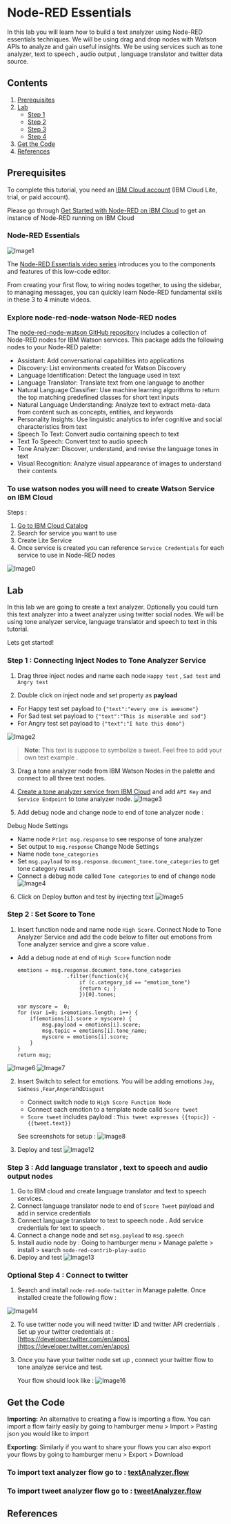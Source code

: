 # Node-RED Essentials 
In this lab you will learn how to build a text analyzer using Node-RED essentials techniques. We will be using drag and drop nodes with Watson APIs to analyze and gain useful insights. We be using services such as tone analyzer, text to speech , audio output , language translator and twitter data source. 

## Contents
1. [Prerequisites](#prerequisites)
2. [Lab](#lab)
    - [Step 1](https://github.com/pmmistry/Node-RED-Series/blob/master/Labs/lab_1.md#step--1--connecting-inject-nodes-to-tone-analyzer-service)
    - [Step 2](https://github.com/pmmistry/Node-RED-Series/blob/master/Labs/lab_1.md#step--2--set-score-to-tone) 
    - [Step 3](https://github.com/pmmistry/Node-RED-Series/blob/master/Labs/lab_1.md#step-3--add-language-translator--text-to-speech-and-audio-output-nodes)
    - [Step 4](https://github.com/pmmistry/Node-RED-Series/blob/master/Labs/lab_1.md#optional-step-4--connect-to-twitter)
3. [ Get the Code](https://github.com/pmmistry/Node-RED-Series/blob/master/Labs/lab_1.md#get-the-code)
4. [References](#references)


## Prerequisites
To complete this tutorial, you need an [IBM Cloud account](https://cloud.ibm.com/login?cm_sp=ibmdev-_-developer-tutorials-_-cloudreg) (IBM Cloud Lite, trial, or paid account).

Please go through [Get Started with Node-RED on IBM Cloud](https://github.com/pmmistry/Node-RED-Series#get-started-with-node-red-on-ibm-cloud) to get an instance of Node-RED running on IBM Cloud
 
### Node-RED Essentials 
![Image1](/Labs/Images/nr1.png)

The [Node-RED Essentials video series](https://www.youtube.com/playlist?list=PLyNBB9VCLmo1hyO-4fIZ08gqFcXBkHy-6) introduces you to the components and features of this low-code editor.

From creating your first flow, to wiring nodes together, to using the sidebar, to managing messages, you can quickly learn Node-RED fundamental skills in these 3 to 4 minute videos.

### Explore node-red-node-watson Node-RED nodes
The [node-red-node-watson GitHub repository](https://github.com/watson-developer-cloud/node-red-node-watson) includes a collection of Node-RED nodes for IBM Watson services.  This package adds the following nodes to your Node-RED palette:

- Assistant: Add conversational capabilities into applications
- Discovery: List environments created for Watson Discovery
- Language Identification: Detect the language used in text
- Language Translator: Translate text from one language to another
- Natural Language Classifier: Use machine learning algorithms to return the top matching predefined classes for short text inputs
- Natural Language Understanding: Analyze text to extract meta-data from content such as concepts, entities, and keywords
- Personality Insights: Use linguistic analytics to infer cognitive and social characteristics from text
- Speech To Text: Convert audio containing speech to text
- Text To Speech: Convert text to audio speech
- Tone Analyzer: Discover, understand, and revise the language tones in text
- Visual Recognition: Analyze visual appearance of images to understand their contents

### To use watson nodes you will need to create Watson Service on IBM Cloud
Steps : 
1. [Go to IBM Cloud Catalog](https://github.com/pmmistry/Node-RED-Series#step-1-find-the-node-red-starter-in-the-ibm-cloud-catalog)
2. Search for service you want to use 
3. Create Lite Service 
4. Once service is created you can reference `Service Credentials` for each service to use in Node-RED nodes 

![Image0](/Labs/Images/nr0.png)

## Lab 
In this lab we are going to create a text analyzer. Optionally you could turn this text analyzer into a tweet analyzer using twitter social nodes. We will be using tone analyzer service, language translator and speech to text in this tutorial. 

Lets get started! 

### Step  1 : Connecting Inject Nodes to Tone Analyzer Service 
1. Drag three inject nodes and name each node `Happy test` , `Sad test` and `Angry test` 

2.  Double click on inject node and set property as  **payload**
   -  For Happy test set payload to  `{"text":"every one is awesome"}` 
   -  For Sad test set payload to `{"text":"This is miserable and sad"}`
   -  For Angry test set payload to `{"text":"I hate this demo"}`
    
 ![Image2](/Labs/Images/nr2.png) 

   > **Note**: This text is suppose to symbolize a tweet. Feel free to add your own text example .


3. Drag a tone analyzer node from IBM Watson Nodes in the palette and connect to all three text nodes. 

4. [Create a tone analyzer service from IBM Cloud](https://github.com/pmmistry/Node-RED-Series/blob/master/Labs/lab_1.md#to-use-watson-nodes-you-will-need-to-initiate-watson-service-on-ibm-cloud) and add `API Key` and `Service Endpoint` to tone analyzer node. 
 ![Image3](/Labs/Images/nr3.png)

5. Add debug node and change node to end of tone analyzer node : 

  Debug Node Settings 
  - Name node `Print msg.response` to see response of tone analyzer 
  - Set output to `msg.response` 
  Change Node Settings 
  - Name node `tone_categories`
  - Set `msg.payload` to  `msg.response.document_tone.tone_categories` to get tone category result 
  - Connect a debug node called `Tone categories` to end of change node  
 ![Image4](/Labs/Images/nr4.png)

6. Click on Deploy button and test by injecting text 
 ![Image5](/Labs/Images/nr5.png)



### Step  2 : Set Score to Tone 

1. Insert function node and name node `High Score`. Connect Node to Tone Analyzer Service and add the code below to filter out emotions from Tone analyzer service and give a score value . 
 - Add a debug node at end of `High Score` function node 

    ```var emotions = [];
    emotions = msg.response.document_tone.tone_categories
                    .filter(function(c){
                        if (c.category_id == "emotion_tone")
                        {return c; }
                        })[0].tones;

    var myscore =  0;
    for (var i=0; i<emotions.length; i++) {
        if(emotions[i].score > myscore) {
            msg.payload = emotions[i].score;
            msg.topic = emotions[i].tone_name;
            myscore = emotions[i].score;
        }
    }
    return msg;
    ```
![Image6](/Labs/Images/nr6.png)
![Image7](/Labs/Images/nr7.png)

2. Insert Switch to select for emotions. You will be adding emotions `Joy`, `Sadness` ,`Fear`,`Anger`and`Disgust` 
    - Connect switch node to `High Score Function Node`  
    - Connect each emotion to a template node calld `Score tweet` 
    -  `Score tweet` includes payload : 
        ```This tweet expresses {{topic}} - {{tweet.text}}```

    See screenshots for setup : 
![Image8](/Labs/Images/nr8.png)

3. Deploy and test 
![Image12](/Labs/Images/nr12.png)

### Step 3 : Add language translator , text to speech and audio output nodes 
1. Go to  IBM cloud and create language translator and text to speech services. 
2. Connect language translator node to end of `Score Tweet` payload and add in service credentials 
3. Connect language translator to text to speech node . Add service credentials for text to speech . 
4. Connect a change node and set `msg.payload` to `msg.speech` 
5. Install audio node by : Going to hamburger menu > Manage palette > install > search `node-red-contrib-play-audio` 
6. Deploy and test 
![Image13](/Labs/Images/nr13.png)

### Optional Step 4 : Connect to twitter 
1. Search and install `node-red-node-twitter` in Manage palette. Once installed create the following flow : 

![Image14](/Labs/Images/nr14.png)

2. To use twitter node you will need twitter ID and twitter API credentials . Set up your twitter credentials at : [https://developer.twitter.com/en/apps](https://developer.twitter.com/en/apps)


3. Once you have your twitter node set up , connect your twitter flow to tone analyze service and test. 

    Your flow should look like : 
![Image16](/Labs/Images/nr16.png)

## Get the Code

**Importing:**
An alternative to creating a flow is importing a flow. You can import a flow fairly easily by going to hamburger menu > Import > Pasting json you would like to import

**Exporting:** 
Similarly if you want to share your flows you can also export your flows by going to hamburger menu > Export > Download 

### To import text analyzer flow go to : [textAnalyzer.flow](/Labs/Flows/textAnalyzer.flow)

### To import tweet analyzer flow go to : [tweetAnalyzer.flow](/Labs/Flows/tweetAnalyzer.flow)

## References

